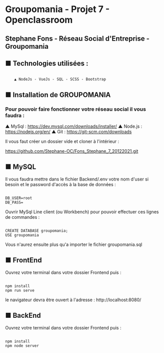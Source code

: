 # Groupomania - Projet 7 - Openclassroom

## Stephane Fons - Réseau Social d'Entreprise - Groupomania

## ■ Technologies utilisées :
```

    ▲ NodeJs - VueJs - SQL - SCSS - Bootstrap

```

## ■ Installation de GROUPOMANIA


### Pour pouvoir faire fonctionner votre réseau social il vous faudra :

   ▲ MySql : https://dev.mysql.com/downloads/installer/
   ▲ Node.js : https://nodejs.org/en/
   ▲ Git : https://git-scm.com/downloads


Il vous faut créer un dossier vide et cloner à l'intérieur :

https://github.com/Stephane-OC/Fons_Stephane_7_20122021.git



## ■ MySQL

Il vous faudra mettre dans le fichier Backend/.env votre nom d'user si besoin et le password d'accès à la base de données :

```

DB_USER=root
DB_PASS=

```

Ouvrir MySql Line client (ou Workbench) pour pouvoir effectuer ces lignes de commandes :

```

CREATE DATABASE groupomania;
USE groupomania

```
Vous n'aurez ensuite plus qu'a importer le fichier groupomania.sql

## ■ FrontEnd

Ouvrez votre terminal dans votre dossier Frontend puis :
```

npm install
npm run serve

```
le navigateur devra être ouvert à l'adresse : http://localhost:8080/

## ■ BackEnd

Ouvrez votre terminal dans votre dossier Frontend puis :

```

npm install
npm node server

```
